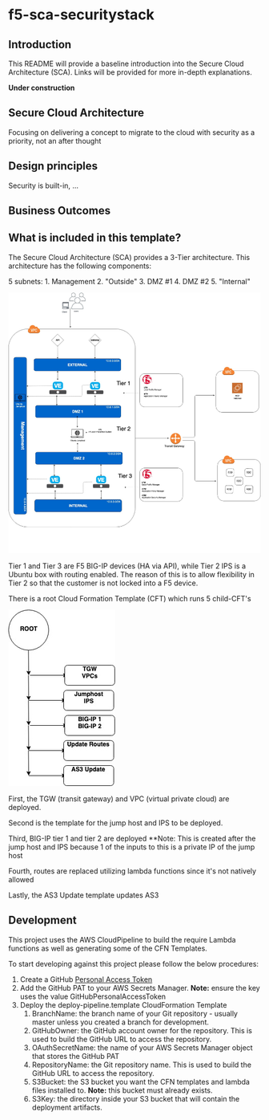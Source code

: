 # f5-sca-securitystack

## Introduction

This README will provide a baseline introduction into the Secure Cloud Architecture (SCA). Links will be provided for more in-depth explanations.


**Under construction**

## Secure Cloud Architecture

Focusing on delivering a concept to migrate to the cloud with security as a priority, not an after thought

## Design principles

Security is built-in, …

## Business Outcomes



## What is included in this template? 

The Secure Cloud Architecture (SCA) provides a 3-Tier architecture. This architecture has the following components:

5 subnets:
	1. Management 
	2. "Outside" 
	3. DMZ #1
	4. DMZ #2 
	5. "Internal" 


![Image of 3-Tier Architecture](images/SCA.jpg)




Tier 1 and Tier 3 are F5 BIG-IP devices (HA via API), while Tier 2 IPS is a Ubuntu box with routing enabled. The reason of this is to allow flexibility in Tier 2 so that the customer is not locked into a F5 device. 

There is a root Cloud Formation Template (CFT) which runs 5 child-CFT's 



![Image of CFTs](images/CFT.jpg)



First, the TGW (transit gateway) and VPC (virtual private cloud) are deployed.

Second is the template for the jump host and IPS to be deployed. 

Third, BIG-IP tier 1 and tier 2 are deployed 
**Note: This is created after the jump host and IPS because 1 of the inputs to this is a private IP of the jump host

Fourth, routes are replaced utilizing lambda functions since it's not natively allowed

Lastly, the AS3 Update template updates AS3 

## Development
This project uses the AWS CloudPipeline to build the require Lambda functions as well as generating some of the CFN Templates.

To start developing against this project please follow the below procedures:

1) Create a GitHub [Personal Access Token](https://docs.aws.amazon.com/codepipeline/latest/userguide/GitHub-create-personal-token-CLI.html)
2) Add the GitHub PAT to your AWS Secrets Manager.  **Note:** ensure the key uses the value GitHubPersonalAccessToken
3) Deploy the deploy-pipeline.template CloudFormation Template
    1. BranchName: the branch name of your Git repository - usually master unless you created a branch for development.
	2. GitHubOwner: the GitHub account owner for the repository.  This is used to build the GitHub URL to access the repository.
	3. OAuthSecretName: the name of your AWS Secrets Manager object that stores the GitHub PAT
	4. RepositoryName: the Git repository name.  This is used to build the GitHub URL to access the repository.
	5. S3Bucket: the S3 bucket you want the CFN templates and lambda files installed to. **Note:** this bucket must already exists.
	6. S3Key: the directory inside your S3 bucket that will contain the deployment artifacts. 
